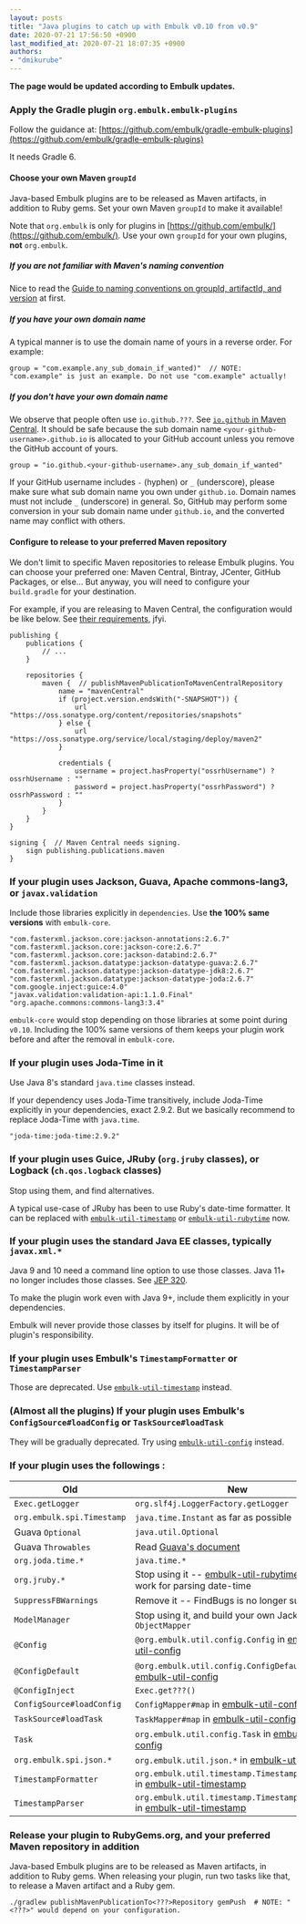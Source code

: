 ```yaml
---
layout: posts
title: "Java plugins to catch up with Embulk v0.10 from v0.9"
date: 2020-07-21 17:56:50 +0900
last_modified_at: 2020-07-21 18:07:35 +0900
authors:
- "dmikurube"
---
```


**The page would be updated according to Embulk updates.**

### Apply the Gradle plugin `org.embulk.embulk-plugins`

Follow the guidance at: [https://github.com/embulk/gradle-embulk-plugins](https://github.com/embulk/gradle-embulk-plugins)

It needs Gradle 6.

#### Choose your own Maven `groupId`

Java-based Embulk plugins are to be released as Maven artifacts, in addition to Ruby gems. Set your own Maven `groupId` to make it available!

Note that `org.embulk` is only for plugins in [https://github.com/embulk/](https://github.com/embulk/). Use your own `groupId` for your own plugins, **not** `org.embulk`.

##### If you are not familiar with Maven's naming convention

Nice to read the [Guide to naming conventions on groupId, artifactId, and version](https://maven.apache.org/guides/mini/guide-naming-conventions.html) at first.

##### If you have your own domain name

A typical manner is to use the domain name of yours in a reverse order. For example:

```
group = "com.example.any_sub_domain_if_wanted)"  // NOTE: "com.example" is just an example. Do not use "com.example" actually!
```

##### If you don't have your own domain name

We observe that people often use `io.github.???`. See [`io.github` in Maven Central](https://repo1.maven.org/maven2/io/github/). It should be safe because the sub domain name `<your-github-username>.github.io` is allocated to your GitHub account unless you remove the GitHub account of yours.

```
group = "io.github.<your-github-username>.any_sub_domain_if_wanted"
```

If your GitHub username includes `-` (hyphen) or `_` (underscore), please make sure what sub domain name you own under `github.io`. Domain names must not include `_` (underscore) in general. So, GitHub may perform some conversion in your sub domain name under `github.io`, and the converted name may conflict with others.

#### Configure to release to your preferred Maven repository

We don't limit to specific Maven repositories to release Embulk plugins. You can choose your preferred one: Maven Central, Bintray, JCenter, GitHub Packages, or else... But anyway, you will need to configure your `build.gradle` for your destination.

For example, if you are releasing to Maven Central, the configuration would be like below. See [their requirements](https://central.sonatype.org/pages/requirements.html), jfyi.

```
publishing {
    publications {
        // ...
    }

    repositories {
        maven {  // publishMavenPublicationToMavenCentralRepository
            name = "mavenCentral"
            if (project.version.endsWith("-SNAPSHOT")) {
                url "https://oss.sonatype.org/content/repositories/snapshots"
            } else {
                url "https://oss.sonatype.org/service/local/staging/deploy/maven2"
            }

            credentials {
                username = project.hasProperty("ossrhUsername") ? ossrhUsername : ""
                password = project.hasProperty("ossrhPassword") ? ossrhPassword : ""
            }
        }
    }
}

signing {  // Maven Central needs signing.
    sign publishing.publications.maven
}
```

### If your plugin uses Jackson, Guava, Apache commons-lang3, or `javax.validation`

Include those libraries explicitly in `dependencies`. Use **the 100% same versions** with `embulk-core`.

```
"com.fasterxml.jackson.core:jackson-annotations:2.6.7"
"com.fasterxml.jackson.core:jackson-core:2.6.7"
"com.fasterxml.jackson.core:jackson-databind:2.6.7"
"com.fasterxml.jackson.datatype:jackson-datatype-guava:2.6.7"
"com.fasterxml.jackson.datatype:jackson-datatype-jdk8:2.6.7"
"com.fasterxml.jackson.datatype:jackson-datatype-joda:2.6.7"
"com.google.inject:guice:4.0"
"javax.validation:validation-api:1.1.0.Final"
"org.apache.commons:commons-lang3:3.4"
```

`embulk-core` would stop depending on those libraries at some point during `v0.10`. Including the 100% same versions of them keeps your plugin work before and after the removal in `embulk-core`.

### If your plugin uses Joda-Time in it

Use Java 8's standard `java.time` classes instead.

If your dependency uses Joda-Time transitively, include Joda-Time explicitly in your dependencies, exact 2.9.2. But we basically recommend to replace Joda-Time with `java.time`.

```
"joda-time:joda-time:2.9.2"
```

### If your plugin uses Guice, JRuby (`org.jruby` classes), or Logback (`ch.qos.logback` classes)

Stop using them, and find alternatives.

A typical use-case of JRuby has been to use Ruby's date-time formatter. It can be replaced with [`embulk-util-timestamp`](https://dev.embulk.org/embulk-util-timestamp/) or [`embulk-util-rubytime`](https://dev.embulk.org/embulk-util-rubytime/) now.

### If your plugin uses the standard Java EE classes, typically `javax.xml.*`

Java 9 and 10 need a command line option to use those classes. Java 11+ no longer includes those classes. See [JEP 320](https://openjdk.java.net/jeps/320).

To make the plugin work even with Java 9+, include them explicitly in your dependencies.

Embulk will never provide those classes by itself for plugins. It will be of plugin's responsibility.

### If your plugin uses Embulk's `TimestampFormatter` or `TimestampParser`

Those are deprecated. Use [`embulk-util-timestamp`](https://dev.embulk.org/embulk-util-timestamp/) instead.

### (Almost all the plugins) If your plugin uses Embulk's `ConfigSource#loadConfig` or `TaskSource#loadTask`

They will be gradually deprecated. Try using [`embulk-util-config`](https://dev.embulk.org/embulk-util-config/) instead.

### If your plugin uses the followings :

| Old | New |
|---|---|
| `Exec.getLogger` | `org.slf4j.LoggerFactory.getLogger` |
| `org.embulk.spi.Timestamp` | `java.time.Instant` as far as possible |
| Guava `Optional` | `java.util.Optional` |
| Guava `Throwables` | Read [Guava's document](https://github.com/google/guava/wiki/Why-we-deprecated-Throwables.propagate) |
| `org.joda.time.*` | `java.time.*` |
| `org.jruby.*` | Stop using it -- [embulk-util-rubytime](https://dev.embulk.org/embulk-util-rubytime/) may work for parsing date-time  |
| `SuppressFBWarnings` | Remove it -- FindBugs is no longer supported |
| `ModelManager` | Stop using it, and build your own Jackson `ObjectMapper` |
| `@Config` | `@org.embulk.util.config.Config` in [embulk-util-config](https://dev.embulk.org/embulk-util-config/) |
| `@ConfigDefault` | `@org.embulk.util.config.ConfigDefault` in [embulk-util-config](https://dev.embulk.org/embulk-util-config/) |
| `@ConfigInject` | `Exec.get???()` |
| `ConfigSource#loadConfig` | `ConfigMapper#map` in [embulk-util-config](https://dev.embulk.org/embulk-util-config/) |
| `TaskSource#loadTask` | `TaskMapper#map` in [embulk-util-config](https://dev.embulk.org/embulk-util-config/) |
| `Task` | `org.embulk.util.config.Task` in [embulk-util-config](https://dev.embulk.org/embulk-util-config/) |
| `org.embulk.spi.json.*` | `org.embulk.util.json.*` in [embulk-util-json](https://dev.embulk.org/embulk-util-json/) |
| `TimestampFormatter` | `org.embulk.util.timestamp.TimestampFormatter` in [embulk-util-timestamp](https://dev.embulk.org/embulk-util-timestamp/) |
| `TimestampParser` | `org.embulk.util.timestamp.TimestampFormatter` in [embulk-util-timestamp](https://dev.embulk.org/embulk-util-timestamp/) |

### Release your plugin to RubyGems.org, and your preferred Maven repository in addition

Java-based Embulk plugins are to be released as Maven artifacts, in addition to Ruby gems. When releasing your plugin, run two tasks like that, to release a Maven artifact and a Ruby gem.

```
./gradlew publishMavenPublicationTo<???>Repository gemPush  # NOTE: "<???>" would depend on your configuration.
```
